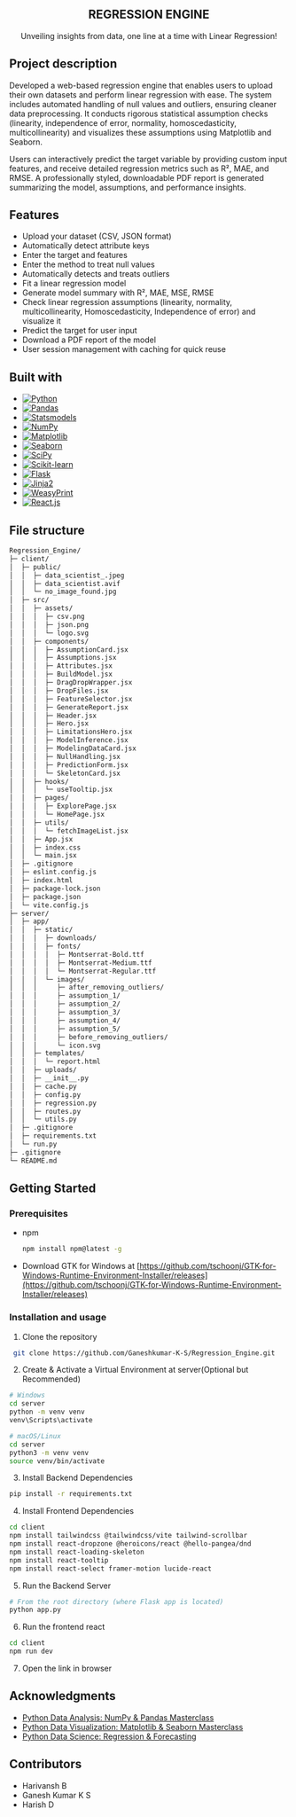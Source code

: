 <h2 align="center">REGRESSION ENGINE</h2>
<p align="center">
   Unveiling insights from data, one line at a time with Linear Regression!
</p>

## Project description

Developed a web-based regression engine that enables users to upload their own datasets and perform linear regression with ease. The system includes automated handling of null values and outliers, ensuring cleaner data preprocessing. It conducts rigorous statistical assumption checks (linearity, independence of error, normality, homoscedasticity, multicollinearity) and visualizes these assumptions using Matplotlib and Seaborn.

Users can interactively predict the target variable by providing custom input features, and receive detailed regression metrics such as R², MAE, and RMSE. A professionally styled, downloadable PDF report is generated summarizing the model, assumptions, and performance insights.


## Features

- Upload your dataset (CSV, JSON format)
- Automatically detect attribute keys
- Enter the target and features
- Enter the method to treat null values
- Automatically detects and treats outliers
- Fit a linear regression model
- Generate model summary with R², MAE, MSE, RMSE
- Check linear regression assumptions (linearity, normality, multicollinearity,  Homoscedasticity, Independence of error) and visualize it
- Predict the target for user input
- Download a PDF report of the model
- User session management with caching for quick reuse

## Built with


* [![Python](https://img.shields.io/badge/Python-3.13-blue?style=for-the-badge&logo=python&logoColor=white)](https://www.python.org/)
* [![Pandas](https://img.shields.io/badge/Pandas-Data%20Analysis-150458?style=for-the-badge&logo=pandas&logoColor=white)](https://pandas.pydata.org/)
* [![Statsmodels](https://img.shields.io/badge/Statsmodels-Statistical%20Modeling-004B87?style=for-the-badge)](https://www.statsmodels.org/)
* [![NumPy](https://img.shields.io/badge/NumPy-Numerical%20Computing-013243?style=for-the-badge&logo=numpy&logoColor=white)](https://numpy.org/)
* [![Matplotlib](https://img.shields.io/badge/Matplotlib-Plotting-orange?style=for-the-badge)](https://matplotlib.org/)
* [![Seaborn](https://img.shields.io/badge/Seaborn-Statistical%20Plots-579ACA?style=for-the-badge)](https://seaborn.pydata.org/)
* [![SciPy](https://img.shields.io/badge/SciPy-Scientific%20Computing-8CAAE6?style=for-the-badge&logo=scipy&logoColor=white)](https://scipy.org/)
* [![Scikit-learn](https://img.shields.io/badge/Scikit--Learn-Machine%20Learning-F7931E?style=for-the-badge&logo=scikit-learn&logoColor=white)](https://scikit-learn.org/)
* [![Flask](https://img.shields.io/badge/Flask-Backend-black?style=for-the-badge&logo=flask)](https://flask.palletsprojects.com/)
* [![Jinja2](https://img.shields.io/badge/Jinja2-Templating-B41717?style=for-the-badge)](https://jinja.palletsprojects.com/)
* [![WeasyPrint](https://img.shields.io/badge/WeasyPrint-PDF%20Generator-CC0000?style=for-the-badge)](https://weasyprint.org/)
* [![React.js](https://img.shields.io/badge/React.js-Frontend-61DAFB?style=for-the-badge&logo=react&logoColor=black)](https://reactjs.org/)


## File structure

```bash
Regression_Engine/
├─ client/
│  ├─ public/
│  │  ├─ data_scientist_.jpeg
│  │  ├─ data_scientist.avif
│  │  └─ no_image_found.jpg
│  ├─ src/
│  │  ├─ assets/
│  │  │  ├─ csv.png
│  │  │  ├─ json.png
│  │  │  └─ logo.svg
│  │  ├─ components/
│  │  │  ├─ AssumptionCard.jsx
│  │  │  ├─ Assumptions.jsx
│  │  │  ├─ Attributes.jsx
│  │  │  ├─ BuildModel.jsx
│  │  │  ├─ DragDropWrapper.jsx
│  │  │  ├─ DropFiles.jsx
│  │  │  ├─ FeatureSelector.jsx
│  │  │  ├─ GenerateReport.jsx
│  │  │  ├─ Header.jsx
│  │  │  ├─ Hero.jsx
│  │  │  ├─ LimitationsHero.jsx
│  │  │  ├─ ModelInference.jsx
│  │  │  ├─ ModelingDataCard.jsx
│  │  │  ├─ NullHandling.jsx
│  │  │  ├─ PredictionForm.jsx
│  │  │  └─ SkeletonCard.jsx
│  │  ├─ hooks/
│  │  │  └─ useTooltip.jsx
│  │  ├─ pages/
│  │  │  ├─ ExplorePage.jsx
│  │  │  └─ HomePage.jsx
│  │  ├─ utils/
│  │  │  └─ fetchImageList.jsx
│  │  ├─ App.jsx
│  │  ├─ index.css
│  │  └─ main.jsx
│  ├─ .gitignore
│  ├─ eslint.config.js
│  ├─ index.html
│  ├─ package-lock.json
│  ├─ package.json
│  └─ vite.config.js
├─ server/
│  ├─ app/
│  │  ├─ static/
│  │  │  ├─ downloads/
│  │  │  ├─ fonts/
│  │  │  │  ├─ Montserrat-Bold.ttf
│  │  │  │  ├─ Montserrat-Medium.ttf
│  │  │  │  └─ Montserrat-Regular.ttf
│  │  │  └─ images/
│  │  │     ├─ after_removing_outliers/
│  │  │     ├─ assumption_1/
│  │  │     ├─ assumption_2/
│  │  │     ├─ assumption_3/
│  │  │     ├─ assumption_4/
│  │  │     ├─ assumption_5/
│  │  │     ├─ before_removing_outliers/
│  │  │     └─ icon.svg
│  │  ├─ templates/
│  │  │  └─ report.html
│  │  ├─ uploads/
│  │  ├─ __init__.py
│  │  ├─ cache.py
│  │  ├─ config.py
│  │  ├─ regression.py
│  │  ├─ routes.py
│  │  └─ utils.py
│  ├─ .gitignore
│  ├─ requirements.txt
│  └─ run.py
├─ .gitignore
└─ README.md
```

## Getting Started

### Prerequisites

* npm
  ```sh
  npm install npm@latest -g
  ```

* Download GTK for Windows at [https://github.com/tschoonj/GTK-for-Windows-Runtime-Environment-Installer/releases](https://github.com/tschoonj/GTK-for-Windows-Runtime-Environment-Installer/releases)

### Installation and usage

1. Clone the repository
  ```sh
   git clone https://github.com/Ganeshkumar-K-S/Regression_Engine.git
  ```
2. Create & Activate a Virtual Environment at server(Optional but Recommended)

```sh
# Windows
cd server
python -m venv venv
venv\Scripts\activate

# macOS/Linux
cd server
python3 -m venv venv
source venv/bin/activate
```
3. Install Backend Dependencies
```sh
pip install -r requirements.txt
```
4. Install Frontend Dependencies
```sh
cd client
npm install tailwindcss @tailwindcss/vite tailwind-scrollbar
npm install react-dropzone @heroicons/react @hello-pangea/dnd
npm install react-loading-skeleton
npm install react-tooltip
npm install react-select framer-motion lucide-react
```

5. Run the Backend Server
```sh
# From the root directory (where Flask app is located)
python app.py
```
6. Run the frontend react
```sh
cd client
npm run dev
```
7. Open the link in browser


## Acknowledgments

* [Python Data Analysis: NumPy & Pandas Masterclass](https://www.udemy.com/share/106QPS3@BYoFy006YfktNQLcqcxjrvwlbnNf8xWr8VUKMl7a9NUIDFdNoi8mPLcRtrQacikmsg==/)
* [Python Data Visualization: Matplotlib & Seaborn Masterclass](https://www.udemy.com/share/107yGY3@xZsu-x_GJjjC0CszJ9_VUdYvQKfIJnKA15ysXpPr1JqVtlgeOt3UwachY2ZyZA_B2g==/)
* [Python Data Science: Regression & Forecasting](https://www.udemy.com/share/109ZsU3@pLSD0tPTuz22ky4C3xukoFjMZPFsSIJjEWAFfs0aJczF669J9nNlqnMfVdwBE1oNMA==/)

## Contributors

* Harivansh B
* Ganesh Kumar K S
* Harish D


